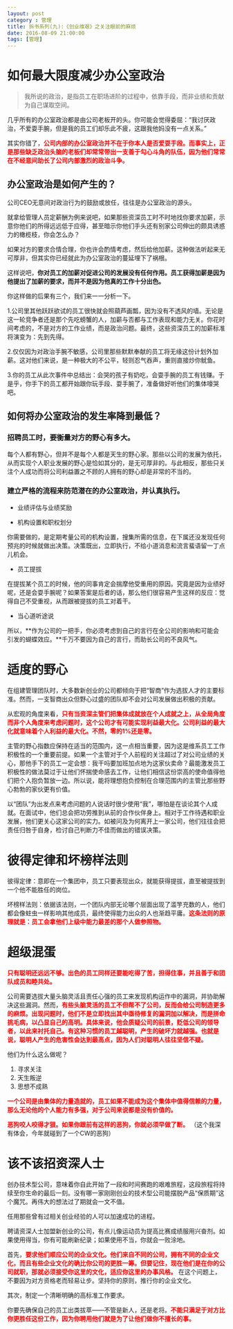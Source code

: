 ```yaml
---
layout: post
category : 管理
title: 拆书系列(九):《创业维艰》之关注眼前的麻烦
date: 2016-08-09 21:00:00
tags: [管理]
---
```



# 如何最大限度减少办公室政治

>我所说的政治，是指员工在职场进阶的过程中，依靠手段，而非业绩和贡献为自己谋取空间。

几乎所有的办公室政治都是由公司老板开的头。你可能会觉得委屈：“我讨厌政治，不爱耍手腕，但是我的员工们却乐此不疲，这跟我他妈没有一点关系。”

其实你错了，**<font color="red">公司内部的办公室政治并不在于你本人是否爱耍手段。而事实上，正是那些缺乏政治头脑的老板们却常常带出一支善于勾心斗角的队伍，因为他们常常在不经意间助长了公司内部激烈的政治斗争。</font>**

## 办公室政治是如何产生的？

公司CEO无意间对政治行为的鼓励或放任，往往是办公室政治的源头。

就拿给管理人员定薪酬为例来说吧，如果那些资深员工时不时地找你要求加薪，示意你他们的所得远远低于应得，甚至暗示你他们手头还有别家公司伸出的颇具诱惑力的橄榄枝，你会怎么办？

如果对方的要求合情合理，你也许会酌情考虑，然后给他加薪。这种做法听起来无可厚非，但其实你已经就此为办公室政治的蔓延埋下了祸根。

这样说吧，**你对员工的加薪对促进公司的发展没有任何作用。员工获得加薪是因为他提出了加薪的要求，而并不是因为他真的工作十分出色。**

你这样做的后果有三个，我们来一一分析一下。

1.公司里其他跃跃欲试的员工很快就会照葫芦画瓢，因为没有不透风的墙。无论是这一轮竞争者还是那个先吃螃蟹的人，加薪与否都与工作表现和能力无关。你花时间考虑的，不是对方的工作业绩，而是政治问题。最终，这些资深员工的加薪标准将演变为：先到先得。

2.仅仅因为对政治手腕不敏感，公司里那些默默奉献的员工将无缘这份计划外加薪。这对他们来说，是一种极大的不公平，轻则忍气吞声，重则直接炒你鱿鱼。

3.你的员工从此次事件中总结出：会哭的孩子有奶吃，会耍手腕的员工有钱赚。于是乎，你手下的员工都开始跟你玩手段、耍手腕了，准备做好听他们的集体嚎哭吧。

## 如何将办公室政治的发生率降到最低？

### 招聘员工时，要衡量对方的野心有多大。

每个人都有野心，但并不是每个人都是天生的野心家。那些以公司的发展为依托，从而实现个人职业发展的野心是恰如其分的，是无可厚非的。与此相反，那些只关注个人成功而将公司利益置之不顾的人拥有的野心却是非常的不当的。

### 建立严格的流程来防范潜在的办公室政治，并认真执行。

* 业绩评估与业绩奖励

* 机构设置和职权划分

你需要做的，是定期考量公司的机构设置，搜集所需的信息，在下属还没发现任何预兆的时候就做出决策。决策既出，立即执行，不给小道消息和流言蜚语留一丁点儿机会。

* 员工提拔

在提拔某个员工的时候，他的同事肯定会揣摩他受重用的原因。究竟是因为业绩好呢，还是会耍手腕呢？如果答案是后者的话，那么他们很容易产生这样的反应：觉得自己不受重视，从而跟被提拔的员工对着干。

* 当心道听途说

所以，**作为公司的一把手，你必须考虑到自己的言行在全公司的影响和可能会引发的蝴蝶效应。**千万不要因为自己的言行，而助长公司的不良风气。

# 适度的野心

在组建管理团队时，大多数新创业的公司都倾向于把“智商”作为选拔人才的主要标准。然而，一支智商出众但野心过盛的团队却不会对公司发展做出积极的贡献。

从宏观的角度来看，**<font color="red">只有当资深主管们把集体成就放在个人成就之上，从全局角度而非个人角度来考虑问题时，这个公司才有可能实现利益最大化。公司利益的最大化就意味着个人利益的最大化。不然，零的1%还是零。</font>**

主管的野心指数应保持在适当的范围内，这一点相当重要，因为这是维系员工工作积极性的一个重要前提。如果一个主管对于个人前程的关注超过了对公司业绩的关心，那他手下的员工一定会想：我干吗要加班加点地为这家伙卖命？最能激发员工积极性的做法莫过于让他们怀揣使命感去工作，让他们相信这份崇高的使命值得他们把个人抱负暂放一边。所以说，能将理想抱负控制在合理范围内的主管比那些野心勃勃的家伙更有价值。

以“团队”为出发点来考虑问题的人说话时很少使用“我”，哪怕是在谈论其个人成就。在面试中，他们总会把功劳推到从前的合作伙伴身上。相对于工作待遇和职业发展，他们更关心这家公司的实力。如被问及为何离开上一家公司，他们往往会把责任归咎于自身，检讨自己判断力不佳而做出的错误决策。

# 彼得定律和坏榜样法则

彼得定律：意即在一个集团中，员工只要表现出众，就能获得提拔，直至被提拔到一个他不能胜任的岗位。

坏榜样法则：依据该法则，一个团队内部无论哪个层面出现了滥竽充数的人，他们都会像蛀虫一样影响其他成员，最终使得能力出众的人也渐趋平庸。**<font color="red">这条法则的原理就是：员工会拿他们上级中能力最差的那个人做参照物。</font>**

# 超级混蛋

**<font color="red">只有聪明还远远不够。出色的员工同样还要能吃得了苦，担得住事，并且善于和团队成员和睦共处。</font>**


公司需要选拔大量头脑灵活且责任心强的员工来发现机构运作中的漏洞，并协助解决这些漏洞。然而，**<font color="red">有些头脑灵活的员工不但帮不了公司，反而会给公司制造更多的麻烦。出现问题时，他们不是立即找出其中亟待修复的漏洞加以解决，而是拼命挑毛病，以凸显自己的高明。具体来说，他会质疑公司的前景，贬低公司的领导者，以此来衬托自己。有这种习惯的员工越聪明，产生的破坏力就越强。也就是说，聪明人产生的危害性会达到最高点，因为人们对聪明人往往坚信不疑。</font>**

他们为什么这么做呢？

1. 寻求关注
2. 天生叛逆
3. 思想不成熟

**<font color="red">一个公司是由集体的力量造就的，员工如果不能成为这个集体中值得信赖的力量，那么无论他的个人能力有多强，对于公司来说都是没有价值的。</font>**

**<font color="red">恶狗咬人咬得才狠。如果你跟前有这样的恶狗，你就必须早做了断。</font>** （这个我深有体会，今年就碰到了一个CW的恶狗）

# 该不该招资深人士

创办技术型公司，意味着你自此开始了一段和时间赛跑的艰难旅程，这段旅程将持续至你生命的最后一刻。没有哪一家刚刚创业的技术型公司能摆脱产品“保质期”这个魔咒。再伟大的想法过了期就会一文不值。

任用那些曾有过相关创业经验的人可以加速成功的进程。

聘请资深人士加盟新创业的公司，有点儿像运动员为提高比赛成绩服用兴奋剂。如果使用得当，你有可能刷新纪录；如果使用不当，你就会一败涂地。

首先，**<font color="red">要求他们顺应公司的企业文化。他们来自不同的公司，拥有不同的企业文化，而且有些企业文化的确比你公司的更胜一筹。但要记住，现在他们是在你的公司就职，那就必须接受你这里的文化，适应你这里的办事风格。</font>** 在这个问题上，不要因为对方资格老而轻易让步。坚持你的原则，推行你的企业文化。

其次，制定一个清晰明确的高标准工作要求。

你要先确保自己的员工出类拔萃——不管是新人，还是老将。**<font color="red">不能只满足于对方比你更胜任这份工作，因为你聘用他们就是为了让他们做你不擅长的事。</font>**
